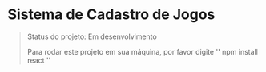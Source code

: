 <H1>Sistema de Cadastro de Jogos</H1>

>Status do projeto: Em desenvolvimento
>
>Para rodar este projeto em sua máquina, por favor digite
>''
>npm install react
>''
